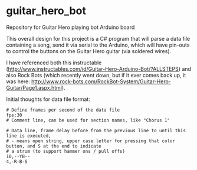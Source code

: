 # guitar_hero_bot
Repository for Guitar Hero playing bot Arduino board

This overall design for this project is a C# program that will parse a data file containing a song,
send it via serial to the Arduino, which will have pin-outs to control the buttons on the Guitar Hero
guitar (via soldered wires).

I have referenced both this instructable (http://www.instructables.com/id/Guitar-Hero-Arduino-Bot/?ALLSTEPS)
and also Rock Bots (which recently went down, but if it ever comes back up, it was here: http://www.rock-bots.com/RockBot-System/Guitar-Hero-Guitar/Page1.aspx.html).

Initial thoughts for data file format:
```
# Define frames per second of the data file
fps:30
# Comment line, can be used for section names, like "Chorus 1"

# Data line, frame delay before from the previous line to until this line is executed,
# - means open string, upper case letter for pressing that color button, and S at the end to indicate
# a strum (to support hammer ons / pull offs)
10,--YB--
4,-R-B-S
```